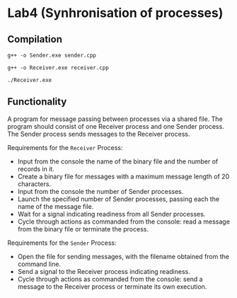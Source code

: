 # Lab4 (Synhronisation of processes)
## Compilation
~~~
g++ -o Sender.exe sender.cpp
~~~
~~~
g++ -o Receiver.exe receiver.cpp
~~~
~~~
./Receiver.exe
~~~
## Functionality
A program for message passing between processes via a shared file. The program should consist of one Receiver process and one Sender process. The Sender process sends messages to the Receiver process.

Requirements for the `Receiver` Process:
- Input from the console the name of the binary file and the number of records in it.
- Create a binary file for messages with a maximum message length of 20 characters.
- Input from the console the number of Sender processes.
- Launch the specified number of Sender processes, passing each the name of the message file.
- Wait for a signal indicating readiness from all Sender processes.
- Cycle through actions as commanded from the console: read a message from the binary file or terminate the process.

Requirements for the `Sender` Process:
- Open the file for sending messages, with the filename obtained from the command line.
- Send a signal to the Receiver process indicating readiness.
- Cycle through actions as commanded from the console: send a message to the Receiver process or terminate its own execution.
